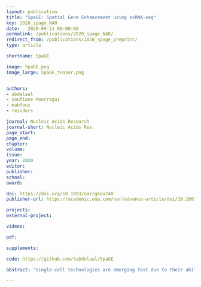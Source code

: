 ```yaml
---
layout: publication
title: "SpaGE: Spatial Gene Enhancement using scRNA-seq"
key: 2020_spage_NAR
date:   2020-09-21 00:00:00
permalink: /publications/2020_spage_NAR/
redirect_from: /publications/2020_spage_preprint/
type: article

shortname: SpaGE

image: SpaGE.png
image_large: SpaGE_teaser.png


authors:
- abdelaal
- Soufiane Mourragui
- mahfouz
- reinders

journal: Nucleic Acids Research
journal-short: Nucleic Acids Res.
page_start:
page_end:
chapter:
volume:
issue:
year: 2020
editor:
publisher:
school:
award:

doi: https://doi.org/10.1093/nar/gkaa740
publisher-url: https://academic.oup.com/nar/advance-article/doi/10.1093/nar/gkaa740/5909530?searchresult=1

projects:
external-project:

videos:

pdf:

supplements:

code: https://github.com/tabdelaal/SpaGE

abstract: "Single-cell technologies are emerging fast due to their ability to unravel the heterogeneity of biological systems. While scRNA-seq is a powerful tool that measures whole-transcriptome expression of single cells, it lacks their spatial localization. Novel spatial transcriptomics methods do retain cells spatial information but some methods can only measure tens to hundreds of transcripts. To resolve this discrepancy, we developed SpaGE, a method that integrates spatial and scRNA-seq datasets to predict whole-transcriptome expressions in their spatial configuration. Using five dataset-pairs, SpaGE outperformed previously published methods and showed scalability to large datasets. Moreover, SpaGE predicted new spatial gene patterns that are confirmed independently using in situ hybridization data from the Allen Mouse Brain Atlas."

---
```

